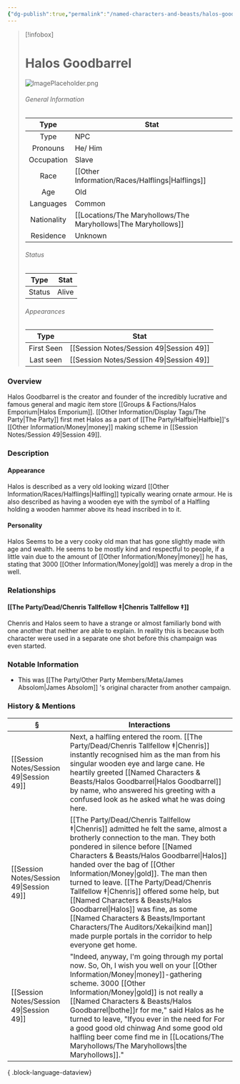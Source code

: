 ```yaml
---
{"dg-publish":true,"permalink":"/named-characters-and-beasts/halos-goodbarrel/","tags":["NPC"],"updated":"2025-09-27T13:03:47.989+01:00"}
---
```


>[!infobox]
> 
> #  Halos Goodbarrel
> ![ImagePlaceholder.png](/img/user/Admin/Attachments/ImagePlaceholder.png)
> ###### General Information
> Type | Stat |
>  :----: | --- |
>  Type  | NPC |
>  Pronouns | He/ Him |
> Occupation | Slave |
>  Race | [[Other Information/Races/Halflings\|Halflings]] |
> Age | Old |
>  Languages | Common | 
>  Nationality | [[Locations/The Maryhollows/The Maryhollows\|The Maryhollows]] | 
>  Residence | Unknown | 
>  ###### Status
>   Type | Stat |
>  :----: | --- |
>  Status  | Alive |
> ###### Appearances
>   Type | Stat |
>  :----: | --- |
>  First Seen  | [[Session Notes/Session 49\|Session 49]] |
>  Last seen | [[Session Notes/Session 49\|Session 49]] |

### Overview
Halos Goodbarrel is the creator and founder of the incredibly lucrative and famous general and magic item store [[Groups & Factions/Halos Emporium\|Halos Emporium]]. [[Other Information/Display Tags/The Party\|The Party]] first met Halos as a part of [[The Party/Halfbie\|Halfbie]]'s [[Other Information/Money\|money]] making scheme in [[Session Notes/Session 49\|Session 49]].

### Description
#### Appearance
Halos is described as a very old looking wizard [[Other Information/Races/Halflings\|Halfling]] typically wearing ornate armour. He is also described as having a wooden eye with the symbol of a Halfling holding a wooden hammer above its head inscribed in to it. 

#### Personality
Halos Seems to be a very cooky old man that has gone slightly made with age and wealth. He seems to be mostly kind and respectful to people, if a little vain due to the amount of [[Other Information/Money\|money]] he has, stating that 3000 [[Other Information/Money\|gold]] was merely a drop in the well. 

### Relationships
#### [[The Party/Dead/Chenris Tallfellow ‡\|Chenris Tallfellow ‡]]
Chenris and Halos seem to have a strange or almost familiarly bond with one another that neither are able to explain. In reality this is because both character were used in a separate one shot before this champaign was even started. 

### Notable Information 
- This was [[The Party/Other Party Members/Meta/James Absolom\|James Absolom]] 's original character from another campaign. 

### History & Mentions
| §                                           | Interactions                                                                                                                                                                                                                                                                                                                                                                                                                            |
| ------------------------------------------- | --------------------------------------------------------------------------------------------------------------------------------------------------------------------------------------------------------------------------------------------------------------------------------------------------------------------------------------------------------------------------------------------------------------------------------------- |
| [[Session Notes/Session 49\|Session 49]] | Next, a halfling entered the room. [[The Party/Dead/Chenris Tallfellow ‡\|Chenris]] instantly recognised him as the man from his singular wooden eye and large cane. He heartily greeted [[Named Characters & Beasts/Halos Goodbarrel\|Halos Goodbarrel]] by name, who answered his greeting with a confused look as he asked what he was doing here.                                                                                                                                              |
| [[Session Notes/Session 49\|Session 49]] | [[The Party/Dead/Chenris Tallfellow ‡\|Chenris]] admitted he felt the same, almost a brotherly connection to the man. They both pondered in silence before [[Named Characters & Beasts/Halos Goodbarrel\|Halos]] handed over the bag of [[Other Information/Money\|gold]]. The man then turned to leave. [[The Party/Dead/Chenris Tallfellow ‡\|Chenris]] offered some help, but [[Named Characters & Beasts/Halos Goodbarrel\|Halos]] was fine, as some [[Named Characters & Beasts/Important Characters/The Auditors/Xekai\|kind man]] made purple portals in the corridor to help everyone get home. |
| [[Session Notes/Session 49\|Session 49]] | "Indeed, anyway, I'm going through my portal now. So, Oh, I wish you well on your [[Other Information/Money\|money]]-gathering scheme. 3000 [[Other Information/Money\|gold]] is not really a [[Named Characters & Beasts/Halos Goodbarrel\|bothe]]r for me," said Halos as he turned to leave, "Ifyou ever in the need for For a good good old chinwag And some good old halfling beer come find me in [[Locations/The Maryhollows/The Maryhollows\|the Maryhollows]]."                                                                                |

{ .block-language-dataview}